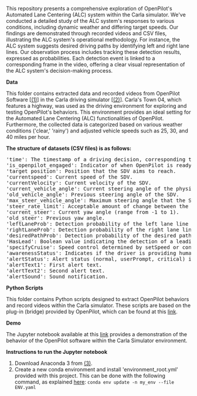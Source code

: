 <p>
This repository presents a comprehensive exploration of OpenPilot's Automated Lane Centering (ALC) system within the Carla simulator. We've conducted a detailed study of the ALC system's responses to various conditions, including dynamic weather and differing target speeds. Our findings are demonstrated through recorded videos and CSV files, illustrating the ALC system's operational methodology. For instance, the ALC system suggests desired driving paths by identifying left and right lane lines. Our observation process includes tracking these detection results, expressed as probabilities. Each detection event is linked to a corresponding frame in the video, offering a clear visual representation of the ALC system's decision-making process.
</p>

<p><b>Data</b></p>
<p>
This folder contains extracted data and recorded videos from OpenPilot Software [<a href="https://github.com/commaai/openpilot">(1)</a>] in the Carla driving simulator [<a href="https://github.com/carla-simulator/carla">(2)</a>]. Carla's Town 04, which features a highway, was used as the driving environment for exploring and testing OpenPilot's behaviors. This environment provides an ideal setting for the Automated Lane Centering (ALC) functionalities of OpenPilot. Furthermore, the collected data is categorized based on various weather conditions ('clear,' 'rainy') and adjusted vehicle speeds such as 25, 30, and 40 miles per hour.
</p>

<p><b>The structure of datasets (CSV files) is as follows:</b></p>

<pre>
'time': The timestamp of a driving decision, corresponding to the recorded data. 
'is_openpilot_engaged': Indicator of when OpenPilot is ready to engage/work.
'target position': Position that the SDV aims to reach.
'currentspeed': Current speed of the SDV.
'currentVelocity': Current velocity of the SDV.
'current_vehicle_angle': Current steering angle of the physical wheels (range from -70 to 70).
'old_vehicle_angle': Previous steering angle of the SDV.
'max_steer_vehicle_angle': Maximum steering angle that the SDV's wheels can reach.
'steer_rate_limit': Acceptable amount of change between the old and current steering angle.
'current_steer': Current yaw angle (range from -1 to 1).
'old_steer': Previous yaw angle.
'leftLaneProb': Detection probability of the left lane line (range from 0-100).
'rightLaneProb': Detection probability of the right lane line (range from 0-100).
'desiredPathProb': Detection probability of the desired path (range from 0-100).
'HasLead': Boolean value indicating the detection of a leading vehicle (False: there is no leading vehicle, True: there is leading vehicle ).
'specifyCruise': Speed control determined by setSpeed or control by the leading vehicle.
'awarenessStatus': Indicates if the driver is providing human-monitored features (hand-on steering wheel, sensitive features, i.e., eyes, head and etc).
'alertStatus': Alert status (normal, userPrompt, critical) indicating if the system wants to alert the driver.
'alertText1': First alert text.
'alertText2': Second alert text.
'alertSound': Sound notification.
</pre>


<p><b>Python Scripts</b></p>
<p>
This folder contains Python scripts designed to extract OpenPilot behaviors and record videos within the Carla simulator. These scripts are based on the plug-in (bridge) provided by OpenPilot, which can be found at this <a href="https://github.com/commaai/openpilot/blob/master/tools/sim/bridge.py">link</a>.
</p>

<p><b>Demo</b></p>
<p>
The Jupyter notebook available at this <a href="https://git.soton.ac.uk/faa2n19/openpilotcarla/-/blob/master/Demo%20of%20analysing%20OpenPilot%20behaviours%20in%20Carla%20town%204.ipynb">link</a> provides a demonstration of the behavior of the OpenPilot software within the Carla Simulator environment.
</p>


<p><b>Instructions to run the Jupyter notebook</b></p>
<ol>
  <li>Download Anaconda 3 from <a href="https://www.anaconda.com/products/individual">(3)</a>.</li>
  <li>Create a new conda environment and install 'environment_root.yml' provided with this project. This can be done with the following command, as explained <a href="https://stackoverflow.com/questions/58272405/how-to-install-packages-from-yaml-file-in-conda">here</a>: <code>conda env update -n my_env --file ENV.yaml</code></li>
</ol>
